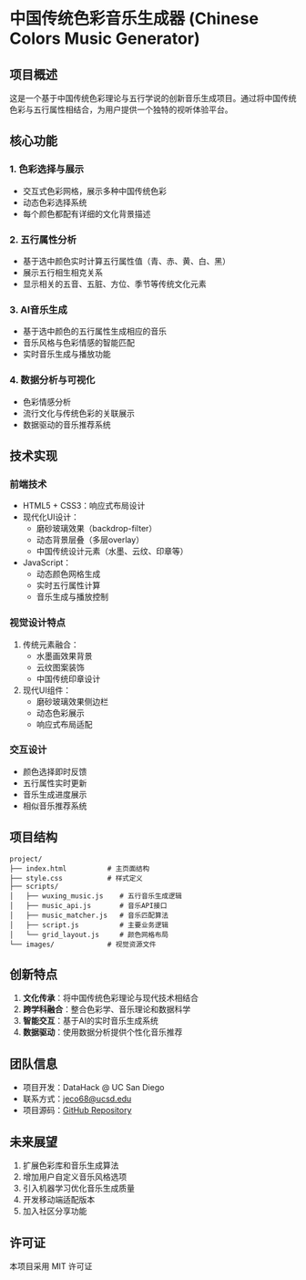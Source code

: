 # 中国传统色彩音乐生成器 (Chinese Colors Music Generator)

## 项目概述

这是一个基于中国传统色彩理论与五行学说的创新音乐生成项目。通过将中国传统色彩与五行属性相结合，为用户提供一个独特的视听体验平台。

## 核心功能

### 1. 色彩选择与展示
- 交互式色彩网格，展示多种中国传统色彩
- 动态色彩选择系统
- 每个颜色都配有详细的文化背景描述

### 2. 五行属性分析
- 基于选中颜色实时计算五行属性值（青、赤、黄、白、黑）
- 展示五行相生相克关系
- 显示相关的五音、五脏、方位、季节等传统文化元素

### 3. AI音乐生成
- 基于选中颜色的五行属性生成相应的音乐
- 音乐风格与色彩情感的智能匹配
- 实时音乐生成与播放功能

### 4. 数据分析与可视化
- 色彩情感分析
- 流行文化与传统色彩的关联展示
- 数据驱动的音乐推荐系统

## 技术实现

### 前端技术
- HTML5 + CSS3：响应式布局设计
- 现代化UI设计：
  - 磨砂玻璃效果（backdrop-filter）
  - 动态背景层叠（多层overlay）
  - 中国传统设计元素（水墨、云纹、印章等）
- JavaScript：
  - 动态颜色网格生成
  - 实时五行属性计算
  - 音乐生成与播放控制

### 视觉设计特点
1. 传统元素融合：
   - 水墨画效果背景
   - 云纹图案装饰
   - 中国传统印章设计
2. 现代UI组件：
   - 磨砂玻璃效果侧边栏
   - 动态色彩展示
   - 响应式布局适配

### 交互设计
- 颜色选择即时反馈
- 五行属性实时更新
- 音乐生成进度展示
- 相似音乐推荐系统

## 项目结构

```
project/
├── index.html          # 主页面结构
├── style.css           # 样式定义
├── scripts/
│   ├── wuxing_music.js    # 五行音乐生成逻辑
│   ├── music_api.js       # 音乐API接口
│   ├── music_matcher.js   # 音乐匹配算法
│   ├── script.js          # 主要业务逻辑
│   └── grid_layout.js     # 颜色网格布局
└── images/             # 视觉资源文件
```

## 创新特点

1. **文化传承**：将中国传统色彩理论与现代技术相结合
2. **跨学科融合**：整合色彩学、音乐理论和数据科学
3. **智能交互**：基于AI的实时音乐生成系统
4. **数据驱动**：使用数据分析提供个性化音乐推荐

## 团队信息

- 项目开发：DataHack @ UC San Diego
- 联系方式：jeco68@ucsd.edu
- 项目源码：[GitHub Repository](https://github.com/Jefferson8868/Music_Generator)

## 未来展望

1. 扩展色彩库和音乐生成算法
2. 增加用户自定义音乐风格选项
3. 引入机器学习优化音乐生成质量
4. 开发移动端适配版本
5. 加入社区分享功能

## 许可证

本项目采用 MIT 许可证
